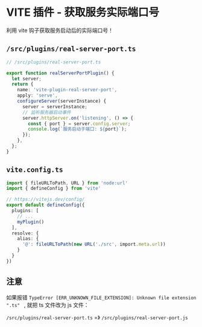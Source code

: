 # VITE 插件 - 获取服务实际端口号

利用 vite 钩子获取服务启动后的实际端口号！

## `/src/plugins/real-server-port.ts`

```ts
// /src/plugins/real-server-port.ts

export function realServerPortPlugin() {
  let server;
  return {
    name: 'vite-plugin-real-server-port',
    apply: 'serve',
    configureServer(serverInstance) {
      server = serverInstance;
      // 监听服务器启动事件
      server.httpServer.on('listening', () => {
        const { port } = server.config.server;
        console.log(`服务启动于端口: ${port}`);
      });
    },
  };
}
```

## `vite.config.ts`

```ts
import { fileURLToPath, URL } from 'node:url'
import { defineConfig } from 'vite'

// https://vitejs.dev/config/
export default defineConfig({
  plugins: [
    // ...
    myPlugin()
  ],
  resolve: {
    alias: {
      '@': fileURLToPath(new URL('./src', import.meta.url))
    }
  }
})
```

## 注意

如果报错 `TypeError [ERR_UNKNOWN_FILE_EXTENSION]: Unknown file extension ".ts" ` , 就把 ts 文件改为 js 文件：

`/src/plugins/real-server-port.ts` =》 `/src/plugins/real-server-port.js`